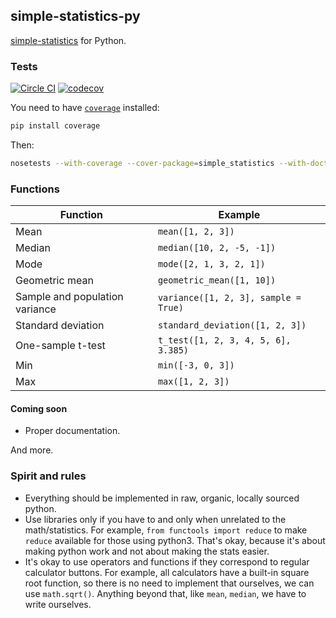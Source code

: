 ## simple-statistics-py

[simple-statistics](https://github.com/tmcw/simple-statistics)
for Python.

### Tests

[![Circle CI](https://circleci.com/gh/sheriferson/simple-statistics-py.svg?style=svg)](https://circleci.com/gh/sheriferson/simple-statistics-py)
[![codecov](https://codecov.io/gh/sheriferson/simple-statistics-py/branch/master/graph/badge.svg)](https://codecov.io/gh/sheriferson/simple-statistics-py)

You need to have [`coverage`](https://pypi.python.org/pypi/coverage) installed:

```bash
pip install coverage
```

Then:

```bash
nosetests --with-coverage --cover-package=simple_statistics --with-doctest
```

### Functions

| Function                       | Example                              |
|--------------------------------|--------------------------------------|
| Mean                           | `mean([1, 2, 3])`                    |
| Median                         | `median([10, 2, -5, -1])`            |
| Mode                           | `mode([2, 1, 3, 2, 1])`              |
| Geometric mean                 | `geometric_mean([1, 10])`            |
| Sample and population variance | `variance([1, 2, 3], sample = True)` |
| Standard deviation             | `standard_deviation([1, 2, 3])`      |
| One-sample t-test              | `t_test([1, 2, 3, 4, 5, 6], 3.385)`  |
| Min                            | `min([-3, 0, 3])`                    |
| Max                            | `max([1, 2, 3])`                     |

#### Coming soon

- Proper documentation.

And more.

### Spirit and rules

- Everything should be implemented in raw, organic, locally sourced python.
- Use libraries only if you have to and only when unrelated to the math/statistics. For example, `from functools import reduce` to make `reduce` available for those using python3. That's okay, because it's about making python work and not about making the stats easier.
- It's okay to use operators and functions if they correspond to regular calculator buttons. For example, all calculators have a built-in square root function, so there is no need to implement that ourselves, we can use `math.sqrt()`.
Anything beyond that, like `mean`, `median`, we have to write ourselves.
